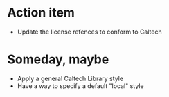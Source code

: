 
# Action item

+ Update the license refences to conform to Caltech

# Someday, maybe

+ Apply a general Caltech Library style
+ Have a way to specify a default "local" style

